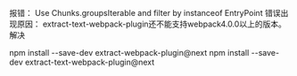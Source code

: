 报错： Use Chunks.groupsIterable and filter by instanceof EntryPoint
错误出现原因：
extract-text-webpack-plugin还不能支持webpack4.0.0以上的版本。
解决

npm install --save-dev extract-webpack-plugin@next
npm install --save-dev extract-text-webpack-plugin@next